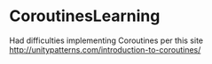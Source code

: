 CoroutinesLearning
==================

Had difficulties implementing Coroutines per this site http://unitypatterns.com/introduction-to-coroutines/ 
